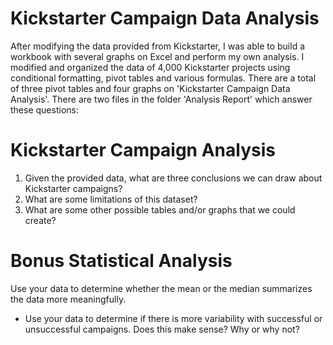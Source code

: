 # Kickstarter Campaign Data Analysis

After modifying the data provided from Kickstarter, I was able to build a workbook with several graphs on Excel and perform my own analysis. I modified and organized the data of 4,000 Kickstarter projects using conditional formatting, pivot tables and various formulas. There are a total of three pivot tables and four graphs on 'Kickstarter Campaign Data Analysis'. There are two files in the folder 'Analysis Report' which answer these questions:

# Kickstarter Campaign Analysis

1. Given the provided data, what are three conclusions we can draw about Kickstarter campaigns?
2. What are some limitations of this dataset?
3. What are some other possible tables and/or graphs that we could create?


# Bonus Statistical Analysis

Use your data to determine whether the mean or the median summarizes the data more meaningfully.

* Use your data to determine if there is more variability with successful or unsuccessful campaigns. Does this make sense? Why or why not?


